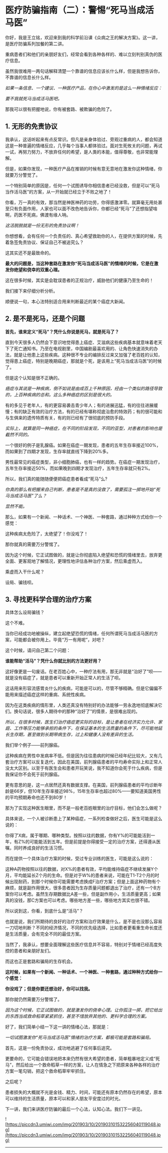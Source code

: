 # 医疗防骗指南（二）：警惕“死马当成活马医”

你好，我是王立铭，欢迎来到我的科学前沿课《众病之王的解决方案》。这一讲，是医疗防骗系列加餐的第二讲。

重病患者们和他们的亲朋好友们，经常会看到各种各样的、难以立刻判别真伪的医疗信息。

虽然我很难用一两句话解释清楚一个靠谱的信息应该长什么样，但是我想告诉你，不靠谱的信息长什么样。

 *如果一条信息、一个建议、一种医疗产品，在你心中激发的是这么一种情绪反应：*

 *要不我就死马当成活马医吧。*

那我可以很有把握地说，你有被套路、被欺骗的危险了。

## 1. 无形的免责协议

我承认，这话听起来有点反常识。但凡是亲身体验过、旁观过重病的人，都会知道这是一种普遍的情绪反应，几乎每个当事人都体验过。面对生死攸关的问题，再试一试，再努力努力，不放弃任何的希望，是人类的本能，值得尊敬，也非常能理解。

但是，如果你发现，一种医疗产品在推销的时候有意无意地在激发你这种情绪，你就要万分警觉了。

一个特别简单的原因是，任何一个试图诱导你相信患者已经没救，但是可以“死马当作活马医”的方案，从一开始就已经立于不败之地了！

你看，万一真的有效，那当然是神医神药的功劳，你得感激涕零。就算毫无用处甚至只有负面作用，人家也可以面不改色地告诉你，你都已经“死马”了还想指望啥啊，药医不死病，佛渡有缘人呐。

 *这活脱脱就是一份无形的免责协议啊！*

你想想看，会有任何一个负责任的、真心希望救助你的人，在提供方案的时候，先着急签免责协议、保证自己不被追究么？

这其实还不是最致命的。

 **最大的问题是，当这种套路在激发你“死马当成活马医”的情绪的时候，它是在激发你绝望和侥幸的双重心理。**

这在很多时候，其实是会耽误患者的正规治疗，威胁他们的健康乃至生命的！

我们接下来仔细分析分析。

顺便说一句，本心法特别适合用来判断最近的某个癌症大新闻。

## 2. 是不是死马，还是个问题

 **首先，谁来定义“死马”？凭什么你说是死马，就是死马了？**

直到今天很多人仍然会下意识地觉得患上癌症、艾滋病这些疾病基本就意味着老天下了死亡通知书。乃至在电视剧里，中国编剧最喜欢用的、让角色快速消失的办法，就是让他患上这些疾病。这种很不专业的编排反过来又加强了老百姓的认知，觉得患上癌症，特别是晚期癌症，那就是个死，是该用上“死马当成活马医”的时候了。

但是这个认知是很不正确的。

 *癌症与其说是一种疾病，倒不如说是由成百上千种原因，经由一个类似的路径导致的，上百种疾病的总和。这么多种癌症的区别是很大的。*

有的多见于老年人，有的更容易袭击青少年人；有的进展迅猛，有的往往进展缓慢；有的缺乏有效的治疗方法，有的已经有堪称彻底治愈的特效药；有的很可能和与生俱来的遗传特质有关，有的则已经有了很彻底的预防手段。

 *实际上，就算是同一种癌症，在不同的阶段发现，不同的亚型，对患者的影响也是截然不同的。*

一个很好的例子是乳腺癌。如果在癌症一期发现，患者的五年生存率接近100%，而如果到了四期才发现，生存率就直线下降到20%多。

男性最常见的癌症类型，非小细胞肺癌，也有一样的趋势。在癌症一期发现治疗，五年生存率接近50%，而如果晚到四期才发现治疗，五年生存率就只有2%。

所以，我们真的能随随便便把癌症患者看成“死马”么?

 *你真的那么有把握来自己判断，患者是不是真的没救了，需要孤注一掷地开始“死马当成活马医”了么？*

 *显然不能。*

那么，如果有一个新闻、一种话术、一个神医、一种套路，通过种种方式给你一个感觉：

这种疾病太危险了，太绝望了！你没戏了！

那你就真的需要万分警惕了。

因为这个时候，它正试图做的，就是让你彻底陷入绝望和恐慌的情绪里去，放弃更全面、更客观地了解情况，更理性地评估各种治疗方案，然后乘虚而入。

乘虚而入干什么呢？

设局、骗钱呗。

## 3. 寻找更科学合理的治疗方案

具体怎么设局骗钱？

这个不难。

当你已经成功地被操纵，建立起绝望恐慌的情绪，任何所谓死马当成活马医的方案，可能都会被你用上。毕竟“万一有用呢”，对吧？

这个时候，请问自己第二个问题：

 **谁能帮助“活马”？凭什么你就比别的方法更好用？**

这好像更是一句废话。在老百姓心中，一种疗法有用，那无非就是“治好了”呗——就是没有癌症了，就是患者可以重新开始正常人的生活了呗。

这话用来形容流感胃炎什么的疾病，可能是可以的，尽管不够精确。但是它偏偏不能用来描述癌症这样的重病、系统性疾病。

因为在这类疾病的情形里，人类还真没有特别好的办法能够一劳永逸地彻底解决它们。换句话说，很多人期待中的那种“治好了”的情景，是很难出现的。

 *所以，在很多时候，医生们治疗癌症更实际的目标，是让患者在经济实力允许、家庭、工作等压力能够承担的条件下，在保证基本的生活质量的条件下，尽可能地延长生存期，甚至做到长期带病生存，过上和健康人没有差异的生活。*

我们举个例子——前列腺癌。

这种疾病在男性中发病率不低。但是因为往往患病的时候已经年纪比较大，又有几套治疗方案可以反复迭代，因此在美国，前列腺癌患者的平均寿命实际上和正常人没太大区别。以至于有医生会和患者开玩笑说，我不知道你会死于什么疾病，但是我保证你不会死于前列腺癌。

更有意思的是，这一点居然还真有数据支撑。在美国，前列腺癌患者的平均诊断年龄是66岁，但10年生存率接近98%，15年生存率也超过80%——要知道美国男性的平均预期寿命也还不到80岁！

那为了实现这种医生眼里，而不是一般老百姓眼里的治疗目标，他们会怎么做呢？

具体来说，一个人被诊断患上了某种癌症，一系列检查做好之后，医生可能是这么说的：

你得了X病，属于哪期、哪种类型。按照以往的数据，你有Y%的可能能活到一年，有Z%的可能能活到五年。但是前提是你得接受一定的治疗方案，还得遵从医嘱，同时养成良好的生活习惯。

而在提供一个具体治疗方案的时候，受过专业训练的医生，可能是这么说的：

这种A药物按照以往的数据，对X%的患者有效，平均能维持癌症不继续发展Y个月，平均能延长Z个月的生命。但是对于W%的患者来说，可能在T1-T2个月的时候出现耐药，到那个时候你可能需要考虑换成F治疗方案；但是上面这种药物有个麻烦，就是副作用很大，很多患者因为生存质量问题都退出了治疗，还有一个B方案你可以考虑。虽然生存期数据比A差一些，但是副作用小，生活质量更高；如果真的没钱，那C方案也可以考虑。哪些地方差一些，哪些地方其实也很不错。

所以说到这，你看，到底什么是“活马”？

也就是说，我们所期待的良好的治疗方案和治疗效果是什么，是不是也没那么容易一刀切地判断？不同的经济情况，不同的优先级选择，比如患者更看重生命长度还是生活质量，会有完全不同的最佳方案。

当然了，我承认，想要全面理解这些医疗信息并不容易，特别对于情绪已经高度失控的患者和亲朋好友们。

而这也正是套路和骗局的生存机会。

 **这时候，如果有一个新闻、一种话术、一个神医、一种套路，通过种种方式给你一个感觉：**

 **你没戏了；但是你要还想治好，你可以找我。**

那你就仍然需要万分警惕了。

 *因为这个时候，它正试图做的，就是激发你的侥幸心理。让你孤注一掷，把它给出的东西当成救命稻草紧紧抓住，甚至不惜放弃其他的、更科学合理的方案。*

好了，我们简单小结一下这一讲的情绪心法，那就是：

 *一切试图激发你“死马当成活马医”情绪的治疗方案，都极可能是套路和骗局。*

首先，这是一份免责协议，成功地逃避了任何事后追究。

更要命的，它可能会错误地把本来仍然有很大希望的患者，简单粗暴地定义成“死马”，然后给出一个救命稻草一样的方案，让人在情急之下把原来各种各样的治疗方案一笔勾销，把这个救命稻草牢牢抓住。

之后呢？

患者损失的大概就不光是金钱、精力、时间，可能还有原本仍然存在的希望，原本可以维持的生活质量，原本可以和家人朋友平安度过的时光。

下一讲，我们来讲医疗防骗的最后一个心法，认知心法。我们下一讲见。

![https://piccdn3.umiwi.com/img/201903/10/201903101532256040119048.jpg](https://piccdn3.umiwi.com/img/201903/10/201903101532256040119048.jpg)

---
